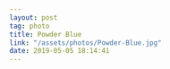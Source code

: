 ```yaml
---
layout: post
tag: photo
title: Powder Blue
link: "/assets/photos/Powder-Blue.jpg"
date: 2019-05-05 18:14:41
---
```

